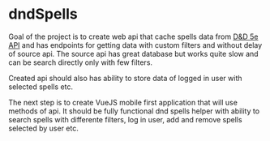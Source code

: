 # dndSpells

Goal of the project is to create web api that cache spells data from [D&D 5e API](http://www.dnd5eapi.co) and has endpoints for getting data with custom filters and without delay of source api. The source api has great database but works quite slow and can be search directly only with few filters.

Created api should also has ability to store data of logged in user with selected spells etc.

The next step is to create VueJS mobile first application that will use methods of api. It should be fully functional dnd spells helper with ability to search spells with differente filters, log in user, add and remove spells selected by user etc.